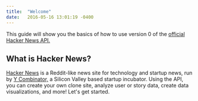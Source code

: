 ```yaml
---
title:  "Welcome"
date:   2016-05-16 13:01:19 -0400
---
```

This guide will show you the basics of how to use version 0 of the [official Hacker News API.](https://github.com/HackerNews/API)

## What is Hacker News?

[Hacker News](http://news.ycombinator.com) is a Reddit-like news site for technology and startup news, run by [Y Combinator,](https://www.ycombinator.com/) a Silicon Valley based startup incubator. Using the API, you can create your own clone site, analyze user or story data, create data visualizations, and more! Let's get started.